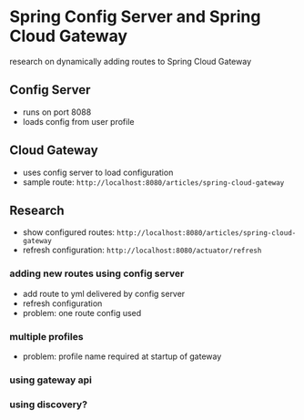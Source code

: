 # Spring Config Server and Spring Cloud Gateway

research on dynamically adding routes to Spring Cloud Gateway

## Config Server

* runs on port 8088
* loads config from user profile

## Cloud Gateway

* uses config server to load configuration
* sample route: `http://localhost:8080/articles/spring-cloud-gateway`

## Research

* show configured routes: `http://localhost:8080/articles/spring-cloud-gateway`
* refresh configuration: `http://localhost:8080/actuator/refresh`

### adding new routes using config server

* add route to yml delivered by config server
* refresh configuration
* problem: one route config used

### multiple profiles

* problem: profile name required at startup of gateway

### using gateway api

### using discovery?